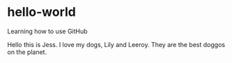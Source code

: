# hello-world
Learning how to use GitHub

Hello this is Jess. I love my dogs, Lily and Leeroy. 
They are the best doggos on the planet.

